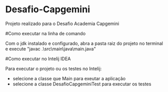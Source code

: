 # Desafio-Capgemini
Projeto realizado para o Desafio Academia Capgemini

#Como executar na linha de comando

Com o jdk instalado e configurado, abra a pasta raiz do projeto no terminal e execute "javac .\src\main\java\main.java"

#Como executar no Intelij IDEA

Para executar o projeto ou os testes no Intelij: 
 - selecione a classe que Main para exeutar a aplicação
 - selecione a classe DesafioCapgeminiTest para executar os testes 
